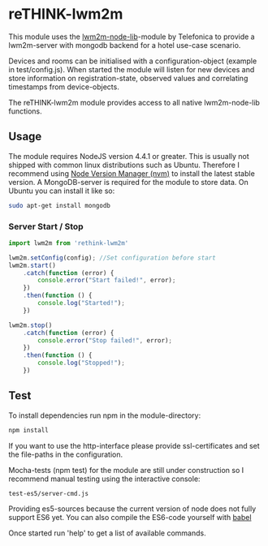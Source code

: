 # reTHINK-lwm2m
This module uses the [lwm2m-node-lib](https://github.com/telefonicaid/lwm2m-node-lib/)-module by Telefonica to provide a lwm2m-server with mongodb backend for a hotel use-case scenario.

Devices and rooms can be initialised with a configuration-object (example in test/config.js).
When started the module will listen for new devices and store information on registration-state, observed values and correlating timestamps from device-objects.

The reTHINK-lwm2m module provides access to all native lwm2m-node-lib functions.

## Usage
The module requires NodeJS version 4.4.1 or greater. This is usually not shipped with common linux distributions such as Ubuntu. Therefore I recommend using [Node Version Manager (nvm)](https://github.com/creationix/nvm) to install the latest stable version.
A MongoDB-server is required for the module to store data. On Ubuntu you can install it like so:
```bash
sudo apt-get install mongodb
```
### Server Start / Stop
```javascript
import lwm2m from 'rethink-lwm2m'
```

```javascript
lwm2m.setConfig(config); //Set configuration before start
lwm2m.start()
    .catch(function (error) {
        console.error("Start failed!", error);
    })
    .then(function () {
        console.log("Started!");
    })
```
```javascript
lwm2m.stop()
    .catch(function (error) {
        console.error("Stop failed!", error);
    })
    .then(function () {
        console.log("Stopped!");
    })
```

## Test
To install dependencies run npm in the module-directory:
```bash
npm install
```
If you want to use the http-interface please provide ssl-certificates and set the file-paths in the configuration.

Mocha-tests (npm test) for the module are still under construction so I recommend manual testing using the interactive console:
```bash
test-es5/server-cmd.js
```
Providing es5-sources because the current version of node does not fully support ES6 yet. You can also compile the ES6-code yourself with [babel](https://www.npmjs.com/package/babel-cli)

Once started run 'help' to get a list of available commands.